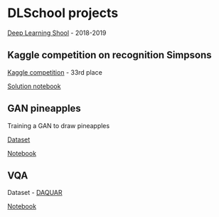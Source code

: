 # DLSchool projects
[Deep Learning Shool](https://www.dlschool.org) - 2018-2019

## Kaggle competition on recognition Simpsons

[Kaggle competition](https://www.kaggle.com/c/journey-to-springfield) - 33rd place

[Solution notebook](conv_net_simpsons.ipynb)

## GAN pineapples

Training a GAN to draw pineapples

[Dataset](https://github.com/evanthebouncy/pineapples)

[Notebook](Gan_sketchs_pineapples.ipynb)

## VQA
Dataset - [DAQUAR](https://www.mpi-inf.mpg.de/departments/computer-vision-and-machine-learning/research/vision-and-language/visual-turing-challenge/)

[Notebook](vqa.ipynb)
